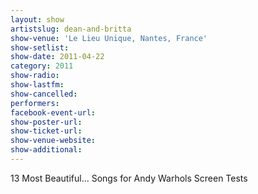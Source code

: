 ```yaml
---
layout: show
artistslug: dean-and-britta
show-venue: 'Le Lieu Unique, Nantes, France'
show-setlist: 
show-date: 2011-04-22
category: 2011
show-radio: 
show-lastfm: 
show-cancelled: 
performers: 
facebook-event-url: 
show-poster-url: 
show-ticket-url: 
show-venue-website: 
show-additional: 
---
```


13 Most Beautiful... Songs for Andy Warhols Screen Tests